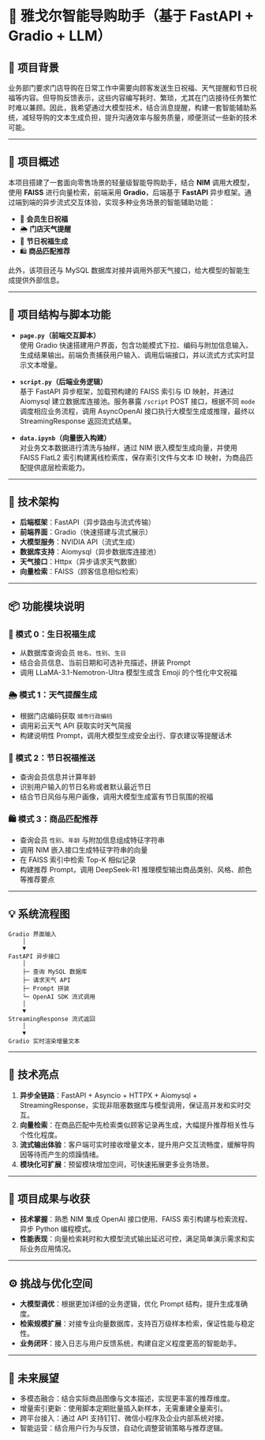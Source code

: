 # 🎁 雅戈尔智能导购助手（基于 FastAPI + Gradio + LLM）

## 🏁 项目背景

业务部门要求门店导购在日常工作中需要向顾客发送生日祝福、天气提醒和节日祝福等内容。但导购反馈表示，这些内容编写耗时、繁琐，尤其在门店接待任务繁忙时难以兼顾。因此，我希望通过大模型技术，结合消息提醒，构建一套智能辅助系统，减轻导购的文本生成负担，提升沟通效率与服务质量，顺便测试一些新的技术可能。

---

## 📘 项目概述

本项目搭建了一套面向零售场景的轻量级智能导购助手，结合 **NIM** 调用大模型，使用 **FAISS** 进行向量检索，前端采用 **Gradio**，后端基于 **FastAPI** 异步框架。通过端到端的异步流式交互体验，实现多种业务场景的智能辅助功能：

- 🎂 **会员生日祝福**  
- 🌦️ **门店天气提醒**  
- 🎉 **节日祝福生成**  
- 🛍️ **商品匹配推荐**  

此外，该项目还与 MySQL 数据库对接并调用外部天气接口，给大模型的智能生成提供外部信息。

---

## 📂 项目结构与脚本功能

- **`page.py`（前端交互脚本）**  
  使用 Gradio 快速搭建用户界面，包含功能模式下拉、编码与附加信息输入、生成结果输出。前端负责捕获用户输入、调用后端接口，并以流式方式实时显示文本增量。

- **`script.py`（后端业务逻辑）**  
  基于 FastAPI 异步框架，加载预构建的 FAISS 索引与 ID 映射，并通过 Aiomysql 建立数据库连接池。服务暴露 `/script` POST 接口，根据不同 `mode` 调度相应业务流程，调用 AsyncOpenAI 接口执行大模型生成或推理，最终以 StreamingResponse 返回流式结果。

- **`data.ipynb`（向量嵌入构建）**  
  对业务文本数据进行清洗与抽样，通过 NIM 嵌入模型生成向量，并使用 FAISS FlatL2 索引构建离线检索库，保存索引文件与文本 ID 映射，为商品匹配提供底层检索能力。

---

## 🔧 技术架构

- **后端框架**：FastAPI（异步路由与流式传输）  
- **前端界面**：Gradio（快速搭建与流式展示）  
- **大模型服务**：NVIDIA API（流式生成）  
- **数据库支持**：Aiomysql（异步数据库连接池）  
- **天气接口**：Httpx（异步请求天气数据）  
- **向量检索**：FAISS（顾客信息相似检索）

---

## 📦 功能模块说明

### 🎂 模式 0：生日祝福生成
- 从数据库查询会员 `姓名`、`性别`、`生日`
- 结合会员信息、当前日期和可选补充描述，拼装 Prompt  
- 调用 LLaMA-3.1-Nemotron-Ultra 模型生成含 Emoji 的个性化中文祝福

### 🌦️ 模式 1：天气提醒生成
- 根据门店编码获取 `城市行政编码`  
- 调用彩云天气 API 获取实时天气简报  
- 构建说明性 Prompt，调用大模型生成安全出行、穿衣建议等提醒话术

### 🎉 模式 2：节日祝福推送
- 查询会员信息并计算年龄  
- 识别用户输入的节日名称或者默认最近节日  
- 结合节日风俗与用户画像，调用大模型生成富有节日氛围的祝福

### 🛍️ 模式 3：商品匹配推荐
- 查询会员 `性别`、`年龄` 与附加信息组成特征字符串  
- 调用 NIM 嵌入接口生成特征字符串的向量 
- 在 FAISS 索引中检索 Top-K 相似记录  
- 构建推荐 Prompt，调用 DeepSeek-R1 推理模型输出商品类别、风格、颜色等推荐要点

---

## 💡 系统流程图

```text
Gradio 界面输入
    │
    ▼
FastAPI 异步接口
    │
    ├─ 查询 MySQL 数据库
    ├─ 请求天气 API
    ├─ Prompt 拼装 
    └─ OpenAI SDK 流式调用
    │
    ▼
StreamingResponse 流式返回
    │
    ▼
Gradio 实时渲染增量文本
```

---

## 🧠 技术亮点

1. **异步全链路**：FastAPI + Asyncio + HTTPX + Aiomysql + StreamingResponse，实现非阻塞数据库与模型调用，保证高并发和实时交互。  
2. **向量检索**：在商品匹配中先检索类似顾客记录再生成，大幅提升推荐相关性与个性化程度。  
3. **流式输出体验**：客户端可实时接收增量文本，提升用户交互流畅度，缓解导购因等待而产生的烦躁情绪。  
4. **模块化可扩展**：预留模块增加空间，可快速拓展更多业务场景。

---

## 🎯 项目成果与收获

- **技术掌握**：熟悉 NIM 集成 OpenAI 接口使用、FAISS 索引构建与检索流程、异步 Python 编程模式。  
- **性能表现**：向量检索耗时和大模型流式输出延迟可控，满足简单演示需求和实际业务应用情况。

---

## ⚙️ 挑战与优化空间

- **大模型调优**：根据更加详细的业务逻辑，优化 Prompt 结构，提升生成准确度。  
- **检索规模扩展**：对接专业向量数据库，支持百万级样本检索，保证性能与稳定性。  
- **业务闭环**：接入日志与用户反馈系统，构建自定义程度更高的智能助手。

---

## 🚀 未来展望

- 多模态融合：结合实际商品图像与文本描述，实现更丰富的推荐维度。  
- 增量索引更新：使用脚本定期批量插入新样本，无需重建全量索引。  
- 跨平台接入：通过 API 支持钉钉、微信小程序及企业内部系统对接。  
- 智能运营：结合用户行为与反馈，自动化调整营销策略与推荐逻辑。


